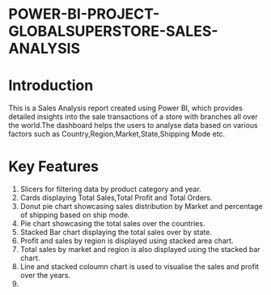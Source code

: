 # POWER-BI-PROJECT-GLOBALSUPERSTORE-SALES-ANALYSIS
# Introduction
This is a Sales Analysis report created using Power BI, which provides detailed insights into the sale transactions of a store with branches all over the world.The dashboard helps the users to analyse data based on various factors such as Country,Region,Market,State,Shipping Mode etc.
# Key Features
1. Slicers for filtering data by product category and year.
2. Cards displaying Total Sales,Total Profit and Total Orders.
3. Donut pie chart showcasing sales distribution by Market and percentage of shipping based on ship mode.
4. Pie chart showcasing the total sales over the countries.
5. Stacked Bar chart displaying the total sales over by state.
6. Profit and sales by region is displayed using stacked area chart.
7. Total sales by market and region is also displayed using the stacked bar chart.
8. Line and stacked coloumn chart is used to visualise the sales and profit over the years.
9. 
   
